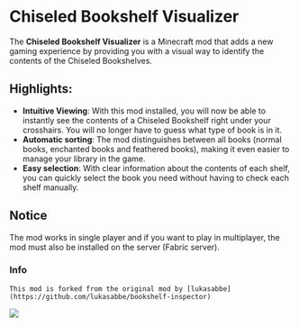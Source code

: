 # Chiseled Bookshelf Visualizer

The **Chiseled Bookshelf Visualizer** is a Minecraft mod that adds a new gaming experience by providing you with a visual way to identify the contents of the Chiseled Bookshelves.

## Highlights:
- **Intuitive Viewing**: With this mod installed, you will now be able to instantly see the contents of a Chiseled Bookshelf right under your crosshairs. You will no longer have to guess what type of book is in it.
- **Automatic sorting**: The mod distinguishes between all books (normal books, enchanted books and feathered books), making it even easier to manage your library in the game.
- **Easy selection**: With clear information about the contents of each shelf, you can quickly select the book you need without having to check each shelf manually.

## Notice
The mod works in single player and if you want to play in multiplayer, the mod must also be installed on the server (Fabric server).

### Info
    This mod is forked from the original mod by [lukasabbe](https://github.com/lukasabbe/bookshelf-inspector)

[<img src="https://i.imgur.com/RJPr4Ij.png">](https://billing.kinetichosting.net/aff.php?aff=127)

